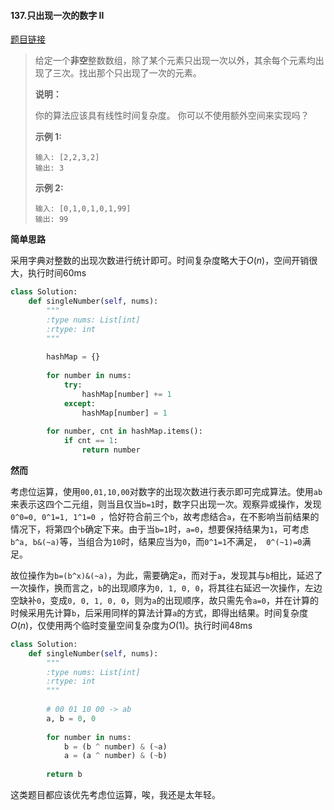 #### 137.只出现一次的数字 II
[题目链接](https://leetcode-cn.com/problems/single-number-ii/)
> 给定一个**非空**整数数组，除了某个元素只出现一次以外，其余每个元素均出现了三次。找出那个只出现了一次的元素。
>
> **说明：**
>
> 你的算法应该具有线性时间复杂度。 你可以不使用额外空间来实现吗？
>
> **示例 1:**
>
> ```
> 输入: [2,2,3,2]
> 输出: 3
> ```
>
> **示例 2:**
>
> ```
> 输入: [0,1,0,1,0,1,99]
> 输出: 99
> ```

**简单思路**

采用字典对整数的出现次数进行统计即可。时间复杂度略大于$O(n)$，空间开销很大，执行时间60ms

```python
class Solution:
    def singleNumber(self, nums):
        """
        :type nums: List[int]
        :rtype: int
        """
        
        hashMap = {}
        
        for number in nums:
            try:
                hashMap[number] += 1
            except:
                hashMap[number] = 1
            
        for number, cnt in hashMap.items():
            if cnt == 1:
                return number
```

**然而**

考虑位运算，使用```00,01,10,00```对数字的出现次数进行表示即可完成算法。使用```ab```来表示这四个二元组，则当且仅当```b=1```时，数字只出现一次。观察异或操作，发现```0^0=0, 0^1=1, 1^1=0 ```，恰好符合前三个```b```，故考虑结合```a```，在不影响当前结果的情况下，将第四个```b```确定下来。由于当```b=1```时，```a=0```，想要保持结果为```1```，可考虑```b^a, b&(~a)```等，当组合为```10```时，结果应当为```0```，而```0^1=1```不满足，``` 0^(~1)=0```满足。

故位操作为```b=(b^x)&(~a)```，为此，需要确定```a```，而对于```a```，发现其与```b```相比，延迟了一次操作，换而言之，```b```的出现顺序为```0, 1, 0, 0```，将其往右延迟一次操作，左边空缺补```0```，变成```0, 0, 1, 0, 0```，则为```a```的出现顺序，故只需先令```a=0```，并在计算的时候采用先计算```b```，后采用同样的算法计算```a```的方式，即得出结果。时间复杂度$O(n)$，仅使用两个临时变量空间复杂度为$O(1)$。执行时间48ms

```python
class Solution:
    def singleNumber(self, nums):
        """
        :type nums: List[int]
        :rtype: int
        """
        
        # 00 01 10 00 -> ab
        a, b = 0, 0
        
        for number in nums:
            b = (b ^ number) & (~a)
            a = (a ^ number) & (~b)
        
        return b
```

这类题目都应该优先考虑位运算，唉，我还是太年轻。